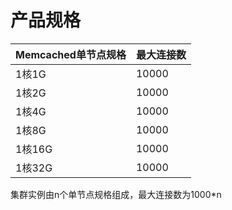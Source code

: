 # 产品规格

Memcached单节点规格|	最大连接数
:---|:--
1核1G	|10000
1核2G  |10000
1核4G	|10000
1核8G	|10000
1核16G	|10000
1核32G	|10000

集群实例由n个单节点规格组成，最大连接数为1000*n
